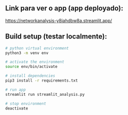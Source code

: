 ## Link para ver o app (app deployado):
https://networkanalysis-y8iahdbw8a.streamlit.app/


## Build setup (testar localmente):
```bash
# python virtual environment
python3 -m venv env

# activate the environment
source env/bin/activate

# install dependencies
pip3 install -r requirements.txt

# run app
streamlit run streamlit_analysis.py

# stop environment
deactivate
```
